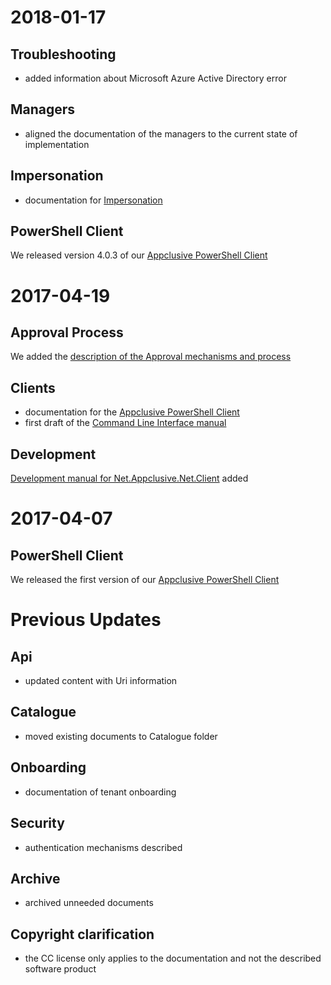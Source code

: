 # 2018-01-17

## Troubleshooting

* added information about Microsoft Azure Active Directory error

## Managers

* aligned the documentation of the managers to the current state of implementation

## Impersonation

* documentation for [Impersonation](Security/Impersonation/)

## PowerShell Client

We released version 4.0.3 of our [Appclusive PowerShell Client](Clients/PowerShell/)

# 2017-04-19

## Approval Process

We added the [description of the Approval mechanisms and process](Processes/Approval/)

## Clients

* documentation for the [Appclusive PowerShell Client](Clients/PowerShell/)
* first draft of the [Command Line Interface manual](Clients/CommandLineInterface/)

## Development

[Development manual for Net.Appclusive.Net.Client](Development/NetAppclusiveNetClient/) added

# 2017-04-07

## PowerShell Client

We released the first version of our [Appclusive PowerShell Client](Clients/PowerShell/)

# Previous Updates

## Api

* updated content with Uri information

## Catalogue

* moved existing documents to Catalogue folder

## Onboarding

* documentation of tenant onboarding

## Security

* authentication mechanisms described

## Archive

* archived unneeded documents

## Copyright clarification

* the CC license only applies to the documentation and not the described software product
